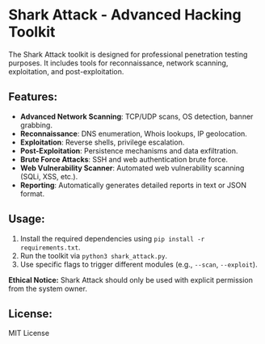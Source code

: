 
# Shark Attack - Advanced Hacking Toolkit

The Shark Attack toolkit is designed for professional penetration testing purposes. It includes tools for reconnaissance, network scanning, exploitation, and post-exploitation.

## Features:
- **Advanced Network Scanning**: TCP/UDP scans, OS detection, banner grabbing.
- **Reconnaissance**: DNS enumeration, Whois lookups, IP geolocation.
- **Exploitation**: Reverse shells, privilege escalation.
- **Post-Exploitation**: Persistence mechanisms and data exfiltration.
- **Brute Force Attacks**: SSH and web authentication brute force.
- **Web Vulnerability Scanner**: Automated web vulnerability scanning (SQLi, XSS, etc.).
- **Reporting**: Automatically generates detailed reports in text or JSON format.

## Usage:
1. Install the required dependencies using `pip install -r requirements.txt`.
2. Run the toolkit via `python3 shark_attack.py`.
3. Use specific flags to trigger different modules (e.g., `--scan`, `--exploit`).

**Ethical Notice:** Shark Attack should only be used with explicit permission from the system owner.

## License:
MIT License
